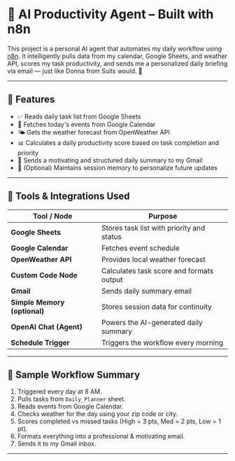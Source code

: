 # 🤖 AI Productivity Agent – Built with n8n

This project is a personal AI agent that automates my daily workflow using [n8n](https://n8n.io/). It intelligently pulls data from my calendar, Google Sheets, and weather API, scores my task productivity, and sends me a personalized daily briefing via email — just like Donna from Suits would. 💼

---

## 🚀 Features

- ✅ Reads daily task list from Google Sheets
- 📅 Fetches today's events from Google Calendar
- 🌤️ Gets the weather forecast from OpenWeather API
- 📊 Calculates a daily productivity score based on task completion and priority
- 💌 Sends a motivating and structured daily summary to my Gmail
- 🧠 (Optional) Maintains session memory to personalize future updates

---

## 🔧 Tools & Integrations Used

| Tool / Node               | Purpose                                      |
|---------------------------|----------------------------------------------|
| **Google Sheets**         | Stores task list with priority and status    |
| **Google Calendar**       | Fetches event schedule                       |
| **OpenWeather API**       | Provides local weather forecast              |
| **Custom Code Node**      | Calculates task score and formats output     |
| **Gmail**                 | Sends daily summary email                    |
| **Simple Memory (optional)** | Stores session data for continuity     |
| **OpenAI Chat (Agent)**   | Powers the AI-generated daily summary        |
| **Schedule Trigger**      | Triggers the workflow every morning          |

---

## 🧠 Sample Workflow Summary

1. Triggered every day at 8 AM.
2. Pulls tasks from `Daily_Planner` sheet.
3. Reads events from Google Calendar.
4. Checks weather for the day using your zip code or city.
5. Scores completed vs missed tasks (High = 3 pts, Med = 2 pts, Low = 1 pt).
6. Formats everything into a professional & motivating email.
7. Sends it to my Gmail inbox.

---


